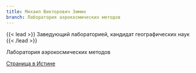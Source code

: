 ```yaml
---
title: Михаил Викторович Зимин
branch: Лаборатория аэрокосмических методов
---
```

{{< lead >}} Заведующий лабораторией, кандидат географических наук {{< /lead >}}

Лаборатория аэрокосмических методов

[Страница в Истине](https://istina.msu.ru/workers/432695)